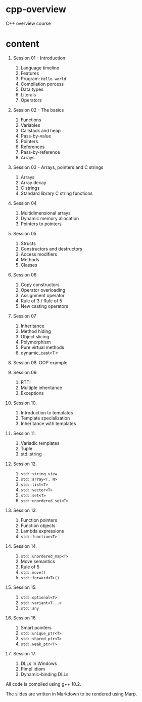 # cpp-overview
C++ overview course

# content
1. Session 01 - Introduction
    1. Language timeline
    2. Features
    3. Program: `Hello world`
    4. Compilation porcess
    5. Data types
    6. Literals
    7. Operators
    
2. Session 02 - The basics
    1. Functions
    2. Variables
    3. Callstack and heap
    4. Pass-by-value
    5. Pointers
    6. References
    7. Pass-by-reference
    8. Arrays
    
3. Session 03 - Arrays, pointers and C strings
    1. Arrays
    2. Array decay
    3. C strings
    4. Standard library C string functions
    
4. Session 04
    1. Multidimensional arrays
    2. Dynamic memory allocation
    3. Pointers to pointers

5. Session 05
    1. Structs
    2. Constructors and destructors
    3. Access modifiers
    4. Methods
    5. Classes

6. Session 06
    1. Copy constructors
    2. Operator overloading
    3. Assignment operator
    4. Rule of 3 / Rule of 5
    5. New casting operators

7. Session 07
    1. Inheritance
    2. Method hiding
    3. Object slicing
    4. Polymorphism
    5. Pure virtual methods
    6. dynamic_cast&lt;T&gt;
    
8. Session 08. OOP example

9. Session 09.
    1. RTTI
    2. Multiple inheritance
    3. Exceptions
   
10. Session 10.
    1. Introduction to templates
    2. Template specialization
    3. Inheritance with templates

11. Session 11.
    1. Variadic templates
    2. Tuple
    3. std::string

12. Session 12.
    1. `std::string_view`
    2. `std::array<T, N>`
    3. `std::list<T>`
    4. `std::vector<T>`
    5. `std::set<T>`
    6. `std::unordered_set<T>`

13. Session 13.
	1. Function pointers
	2. Function objects
	3. Lambda expressions
	4. `std::function<T>`
   
14. Session 14.
    1. `std::unordered_map<T>`
    2. Move semantics
    3. Rule of 5
    4. `std::move()`
    5. `std::forward<T>()`

15. Session 15.
    1. `std::optional<T>`
    2. `std::variant<T...>`
    3. `std::any`

16. Session 16.
    1. Smart pointers
    2. `std::unique_ptr<T>`
    3. `std::shared_ptr<T>`
    4. `std::weak_ptr<T>`

17. Session 17.
    1. DLLs in Windows
    2. Pimpl idiom
    3. Dynamic-binding DLLs

All code is compiled using g++ 10.2.

The slides are written in Markdown to be rendered using Marp.

 

